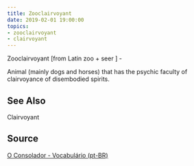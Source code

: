 ```yaml
---
title: Zooclairvoyant
date: 2019-02-01 19:00:00
topics:
- zooclairvoyant
- clairvoyant
---
```


Zooclairvoyant [from Latin zoo + seer ] - 

Animal (mainly dogs and horses) that has the psychic faculty of clairvoyance of 
disembodied spirits.

## See Also
Clairvoyant

## Source
[O Consolador - Vocabulário (pt-BR)](http://www.oconsolador.com.br/linkfixo/vocabulario/principal.html)
